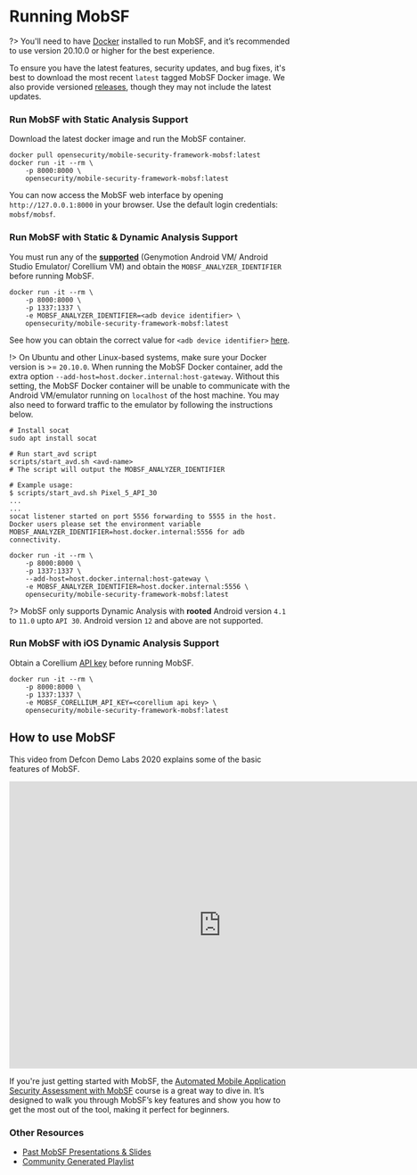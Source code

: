 # Running MobSF

?> You'll need to have [Docker](https://docs.docker.com/get-docker/) installed to run MobSF, and it’s recommended to use version 20.10.0 or higher for the best experience.

To ensure you have the latest features, security updates, and bug fixes, it's best to download the most recent `latest` tagged MobSF Docker image. We also provide versioned [releases](https://hub.docker.com/r/opensecurity/mobile-security-framework-mobsf/tags), though they may not include the latest updates.

### Run MobSF with Static Analysis Support

Download the latest docker image and run the MobSF container.

```
docker pull opensecurity/mobile-security-framework-mobsf:latest
docker run -it --rm \
    -p 8000:8000 \
    opensecurity/mobile-security-framework-mobsf:latest
```

You can now access the MobSF web interface by opening `http://127.0.0.1:8000` in your browser. Use the default login credentials: `mobsf/mobsf`.

### Run MobSF with Static & Dynamic Analysis Support

You must run any of the **[supported](dynamic_analyzer_docker.md)** (Genymotion Android VM/ Android Studio Emulator/ Corellium VM) and obtain the `MOBSF_ANALYZER_IDENTIFIER` before running MobSF.

```
docker run -it --rm \
    -p 8000:8000 \
    -p 1337:1337 \
    -e MOBSF_ANALYZER_IDENTIFIER=<adb device identifier> \
    opensecurity/mobile-security-framework-mobsf:latest
```

See how you can obtain the correct value for `<adb device identifier>` [here](dynamic_analyzer_docker.md).

!> On Ubuntu and other Linux-based systems, make sure your Docker version is >= `20.10.0`. When running the MobSF Docker container, add the extra option `--add-host=host.docker.internal:host-gateway`. Without this setting, the MobSF Docker container will be unable to communicate with the Android VM/emulator running on `localhost` of the host machine. You may also need to forward traffic to the emulator by following the instructions below.

```
# Install socat
sudo apt install socat

# Run start_avd script
scripts/start_avd.sh <avd-name>
# The script will output the MOBSF_ANALYZER_IDENTIFIER
```
```
# Example usage:
$ scripts/start_avd.sh Pixel_5_API_30
...
...
socat listener started on port 5556 forwarding to 5555 in the host.
Docker users please set the environment variable MOBSF_ANALYZER_IDENTIFIER=host.docker.internal:5556 for adb connectivity.

docker run -it --rm \
    -p 8000:8000 \
    -p 1337:1337 \
    --add-host=host.docker.internal:host-gateway \
    -e MOBSF_ANALYZER_IDENTIFIER=host.docker.internal:5556 \
    opensecurity/mobile-security-framework-mobsf:latest
```


?> MobSF only supports Dynamic Analysis with **rooted** Android version `4.1` to `11.0` upto `API 30`. Android version `12` and above are not supported.


### Run MobSF with iOS Dynamic Analysis Support

Obtain a Corellium [API key](https://app.corellium.com/login) before running MobSF.

```
docker run -it --rm \
    -p 8000:8000 \
    -p 1337:1337 \
    -e MOBSF_CORELLIUM_API_KEY=<corellium api key> \
    opensecurity/mobile-security-framework-mobsf:latest
```

## How to use MobSF

This video from Defcon Demo Labs 2020 explains some of the basic features of MobSF.

<iframe width="760" height="515" src="https://www.youtube.com/embed/1NIQs82n3nw" title="YouTube video player" frameborder="0" allow="accelerometer; autoplay; clipboard-write; encrypted-media; gyroscope; picture-in-picture; web-share" allowfullscreen></iframe>

If you're just getting started with MobSF, the [Automated Mobile Application Security Assessment with MobSF](https://opsecx.com/index.php/product/automated-mobile-application-security-assessment-with-mobsf/) course is a great way to dive in. It’s designed to walk you through MobSF’s key features and show you how to get the most out of the tool, making it perfect for beginners.

### Other Resources

* [Past MobSF Presentations & Slides](https://mobsf.github.io/Mobile-Security-Framework-MobSF/presentations.html)
* [Community Generated Playlist](https://youtube.com/playlist?list=PLX3EwmWe0cS9SRHpuuiRA-CsxevX3hh6o&si=5o3Mt6a6q9lmvuDn)
